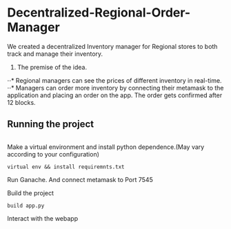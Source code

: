 # Decentralized-Regional-Order-Manager

We created a decentralized Inventory manager for Regional stores to both track and manage their inventory.

1. The premise of the idea.

⋅⋅* Regional managers can see the prices of different inventory in real-time. 
⋅⋅* Managers can order more inventory by connecting their metamask to the application and placing an order on the app. The order gets confirmed after 12 blocks.

## Running the project ##
``` git clone https://github.com/nik92eth/Decentralized-Regional-Order-Manager.git 
```

Make a virtual environment and install python dependence.(May vary according to your configuration)

``` 
virtual env && install requiremnts.txt
```
Run Ganache. And connect metamask to Port 7545

Build the project
```
build app.py
```
Interact with the webapp
